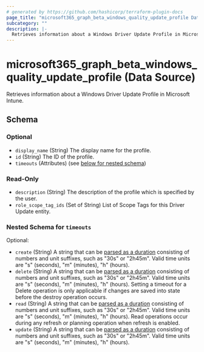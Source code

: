 ```yaml
---
# generated by https://github.com/hashicorp/terraform-plugin-docs
page_title: "microsoft365_graph_beta_windows_quality_update_profile Data Source - microsoft365"
subcategory: ""
description: |-
  Retrieves information about a Windows Driver Update Profile in Microsoft Intune.
---
```


# microsoft365_graph_beta_windows_quality_update_profile (Data Source)

Retrieves information about a Windows Driver Update Profile in Microsoft Intune.



<!-- schema generated by tfplugindocs -->
## Schema

### Optional

- `display_name` (String) The display name for the profile.
- `id` (String) The ID of the profile.
- `timeouts` (Attributes) (see [below for nested schema](#nestedatt--timeouts))

### Read-Only

- `description` (String) The description of the profile which is specified by the user.
- `role_scope_tag_ids` (Set of String) List of Scope Tags for this Driver Update entity.

<a id="nestedatt--timeouts"></a>
### Nested Schema for `timeouts`

Optional:

- `create` (String) A string that can be [parsed as a duration](https://pkg.go.dev/time#ParseDuration) consisting of numbers and unit suffixes, such as "30s" or "2h45m". Valid time units are "s" (seconds), "m" (minutes), "h" (hours).
- `delete` (String) A string that can be [parsed as a duration](https://pkg.go.dev/time#ParseDuration) consisting of numbers and unit suffixes, such as "30s" or "2h45m". Valid time units are "s" (seconds), "m" (minutes), "h" (hours). Setting a timeout for a Delete operation is only applicable if changes are saved into state before the destroy operation occurs.
- `read` (String) A string that can be [parsed as a duration](https://pkg.go.dev/time#ParseDuration) consisting of numbers and unit suffixes, such as "30s" or "2h45m". Valid time units are "s" (seconds), "m" (minutes), "h" (hours). Read operations occur during any refresh or planning operation when refresh is enabled.
- `update` (String) A string that can be [parsed as a duration](https://pkg.go.dev/time#ParseDuration) consisting of numbers and unit suffixes, such as "30s" or "2h45m". Valid time units are "s" (seconds), "m" (minutes), "h" (hours).
